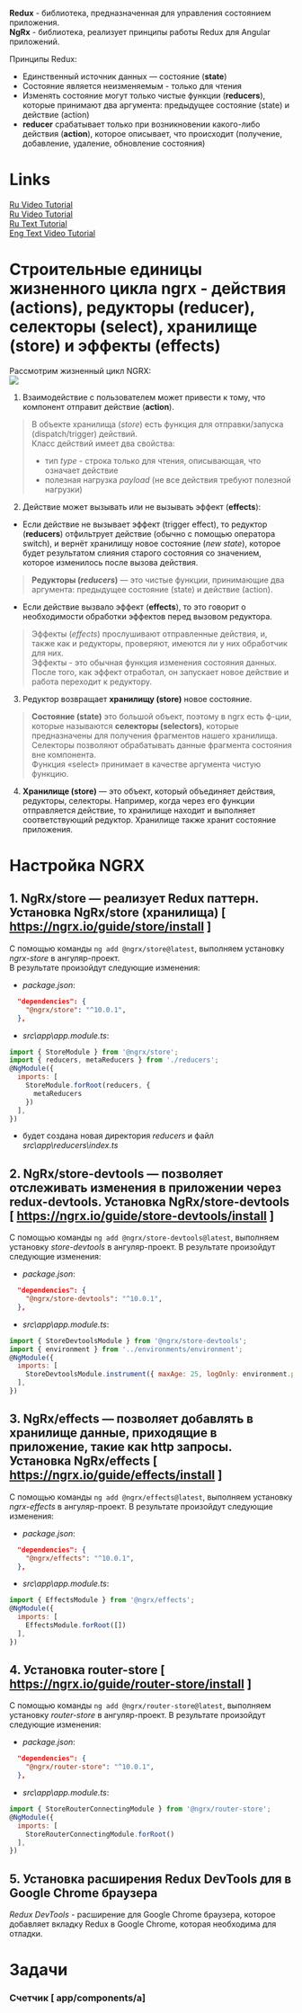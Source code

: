 **Redux** - библиотека, предназначенная для управления состоянием приложения.   
**NgRx** - библиотека, реализует принципы работы Redux для Angular приложений.   

Принципы Redux:   
- Единственный источник данных — состояние (**state**)
- Состояние является неизменяемым - только для чтения
- Изменять состояние могут только чистые функции (**reduсers**), которые принимают два аргумента: предыдущее состояние (state) и действие (action)
- **reduсer** срабатывает только при возникновении какого-либо действия (**action**), которое описывает, что происходит (получение, добавление, удаление, обновление состояния)

# Links
[Ru Video Tutorial](https://www.youtube.com/watch?v=cklhiPDxkck&list=PL6tnFekR2qfPBdxroaLRqvIv_EJoxauUO)  
[Ru Video Tutorial](https://www.youtube.com/watch?v=d2pkNhIS10o)              
[Ru Text Tutorial](https://medium.com/ngx/angular-ngrx-%D1%8F%D1%81%D0%BD%D0%BE%D0%B5-%D0%B8-%D1%87%D1%91%D1%82%D0%BA%D0%BE%D0%B5-%D0%B2%D0%B2%D0%B5%D0%B4%D0%B5%D0%BD%D0%B8%D0%B5-bdf1c97f44b2)             
[Eng Text Video Tutorial](https://coursetro.com/posts/code/151/Angular-Ngrx-Store-Tutorial---Learn-Angular-State-Management)    

# Строительные единицы жизненного цикла ngrx - действия (actions), редукторы (reducer), селекторы (select), хранилище (store) и эффекты (effects)
Рассмотрим жизненный цикл NGRX:   
![](https://miro.medium.com/max/631/1*s3oCQSfwACyyioKaST_xTQ.png)

1. Взаимодействие с пользователем может привести к тому, что компонент отправит действие (**action**).        
> В объекте хранилища (*store*) есть функция для отправки/запуска (dispatch/trigger) действий.            
> Класс действий имеет два свойства:           
> - тип *type* - строка только для чтения, описывающая, что означает действие            
> - полезная нагрузка *payload* (не все действия требуют полезной нагрузки)             

2. Действие может вызывать или не вызывать эффект (**effects**): 

- Если действие не вызывает эффект (trigger effect), то редуктор (**reducers**) отфильтрует действие (обычно с помощью оператора switch), и вернёт хранилищу новое состояние (*new state*), которое будет результатом слияния старого состояния со значением, которое изменилось после вызова действия.         
> **Редукторы (*reducers*)** — это чистые функции, принимающие два аргумента: предыдущее состояние (state) и действие (action).   

- Если действие вызвало эффект (**effects**), то это говорит о необходимости обработки эффектов перед вызовом редуктора.           
> Эффекты (*effects*) прослушивают отправленные действия, и, также как и редукторы, проверяют, имеются ли у них обработчик для них.   
> Эффекты - это обычная функция изменения состояния данных.     
> После того, как эффект отработал, он запускает новое действие и работа переходит к редуктору.    

3. Редуктор возвращает **хранилищу (store)** новое состояние.   
> **Состояние (state)** это большой объект, поэтому в ngrx есть ф-ции, которые называются **селекторы (selectors)**, которые предназначены для получения фрагментов нашего хранилища. Селекторы позволяют обрабатывать данные фрагмента состояния вне компонента.       
> Функция «select» принимает в качестве аргумента чистую функцию.    

4. **Хранилище (store)** — это объект, который объединяет действия, редукторы, селекторы. Например, когда через его функции отправляется действие, то хранилище находит и выполняет соответствующий редуктор. Хранилище также хранит состояние приложения.

# Настройка NGRX

## 1. NgRx/store — реализует Redux паттерн. Установка NgRx/store (хранилища) [ https://ngrx.io/guide/store/install ]          
С помощью команды `ng add @ngrx/store@latest`, выполняем установку *ngrx-store* в ангуляр-проект.   
В результате произойдут следующие изменения:      
- *package.json*:
```json
  "dependencies": {
    "@ngrx/store": "^10.0.1",
  },
```
- *src\app\app.module.ts*:
```js
import { StoreModule } from '@ngrx/store';
import { reducers, metaReducers } from './reducers';
@NgModule({
  imports: [
    StoreModule.forRoot(reducers, {
      metaReducers
    })
  ],
})
```
- будет создана новая директория *reducers* и файл *src\app\reducers\index.ts*

## 2. NgRx/store-devtools — позволяет отслеживать изменения в приложении через redux-devtools. Установка NgRx/store-devtools [ https://ngrx.io/guide/store-devtools/install ]  
С помощью команды `ng add @ngrx/store-devtools@latest`, выполняем установку *store-devtools* в ангуляр-проект.
В результате произойдут следующие изменения:      
- *package.json*:
```json
  "dependencies": {
    "@ngrx/store-devtools": "^10.0.1",
  },
```
- *src\app\app.module.ts*:
```js
import { StoreDevtoolsModule } from '@ngrx/store-devtools';
import { environment } from '../environments/environment';
@NgModule({
  imports: [
    StoreDevtoolsModule.instrument({ maxAge: 25, logOnly: environment.production })
  ],
})
```

## 3. NgRx/effects — позволяет добавлять в хранилище данные, приходящие в приложение, такие как http запросы. Установка NgRx/effects [ https://ngrx.io/guide/effects/install ]
С помощью команды `ng add @ngrx/effects@latest`, выполняем установку *ngrx-effects* в ангуляр-проект.
В результате произойдут следующие изменения:   
- *package.json*:
```json
  "dependencies": {
    "@ngrx/effects": "^10.0.1",
  },
```
- *src\app\app.module.ts*:
```js
import { EffectsModule } from '@ngrx/effects';
@NgModule({
  imports: [
    EffectsModule.forRoot([])
  ],
})
```

## 4. Установка router-store [ https://ngrx.io/guide/router-store/install ]
С помощью команды `ng add @ngrx/router-store@latest`, выполняем установку *router-store* в ангуляр-проект.
В результате произойдут следующие изменения:   
- *package.json*:
```json
  "dependencies": {
    "@ngrx/router-store": "^10.0.1",
  },
```
- *src\app\app.module.ts*:
```js
import { StoreRouterConnectingModule } from '@ngrx/router-store';
@NgModule({
  imports: [
    StoreRouterConnectingModule.forRoot()
  ],
})
```

## 5. Установка расширения Redux DevTools для в Google Chrome браузера
*Redux DevTools* - расширение для Google Chrome браузера, которое добавляет вкладку Redux в Google Chrome, которая необходима для отладки.    

# Задачи
### Счетчик [ app/components/a]
